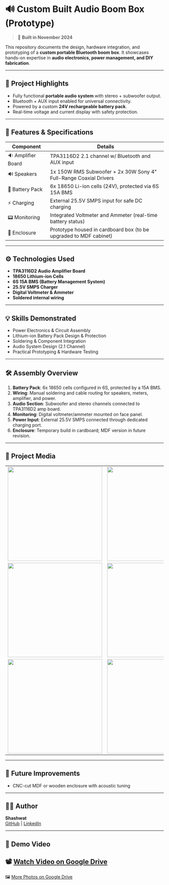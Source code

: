 # 🔊 Custom Built Audio Boom Box (Prototype)

> 📅 **Built in November 2024**

This repository documents the design, hardware integration, and prototyping of a **custom portable Bluetooth boom box**. It showcases hands-on expertise in **audio electronics, power management, and DIY fabrication**.

---

## 🎯 Project Highlights

- Fully functional **portable audio system** with stereo + subwoofer output.
- Bluetooth + AUX input enabled for universal connectivity.
- Powered by a custom **24V rechargeable battery pack**.
- Real-time voltage and current display with safety protection.

---

## 🔧 Features & Specifications

| Component                        | Details                                                              |
|----------------------------------|----------------------------------------------------------------------|
| 🔉 Amplifier Board               | TPA3116D2 2.1 channel w/ Bluetooth and AUX input                     |
| 🔊 Speakers                      | 1x 150W RMS Subwoofer + 2x 30W Sony 4" Full-Range Coaxial Drivers    |
| 🔋 Battery Pack                  | 6x 18650 Li-ion cells (24V), protected via 6S 15A BMS                |
| ⚡ Charging                      | External 25.5V SMPS input for safe DC charging                       |
| 📟 Monitoring                    | Integrated Voltmeter and Ammeter (real-time battery status)          |
| 🧰 Enclosure                     | Prototype housed in cardboard box (to be upgraded to MDF cabinet)    |

---

## ⚙️ Technologies Used

- **TPA3116D2 Audio Amplifier Board**
- **18650 Lithium-ion Cells**
- **6S 15A BMS (Battery Management System)**
- **25.5V SMPS Charger**
- **Digital Voltmeter & Ammeter**
- **Soldered internal wiring**

---

## 💡 Skills Demonstrated

- Power Electronics & Circuit Assembly  
- Lithium-ion Battery Pack Design & Protection  
- Soldering & Component Integration  
- Audio System Design (2.1 Channel)  
- Practical Prototyping & Hardware Testing  

---

## 🛠️ Assembly Overview

1. **Battery Pack**: 6x 18650 cells configured in 6S, protected by a 15A BMS.
2. **Wiring**: Manual soldering and cable routing for speakers, meters, amplifier, and power.
3. **Audio Section**: Subwoofer and stereo channels connected to TPA3116D2 amp board.
4. **Monitoring**: Digital voltmeter/ammeter mounted on face panel.
5. **Power Input**: External 25.5V SMPS connected through dedicated charging port.
6. **Enclosure**: Temporary build in cardboard; MDF version in future revision.

---

## 📸 Project Media

<table>
  <tr>
    <td><img src="Custom_Built_Audio_Boom_Box.jpg" width="300"/></td>
    <td><img src="Custom_Built_Audio_Boom_Box_Charging_Monitor.jpg" width="300"/></td>
  </tr>
  <tr>
    <td><img src="Custom_Built_Audio_Boom_Box_Battery_Pack.jpg" width="300"/></td>
    <td><img src="Custom_Built_Audio_Boom_Box_BMS.jpg" width="300"/></td>
  </tr>
  <tr>
    <td><img src="Custom_Built_Audio_Boom_Box_Inside.jpg" width="300"/></td>
    <td><img src="Custom_Built_Audio_Boom_Box_Back.jpg" width="300"/></td>
  </tr>
</table>



---

## 🚀 Future Improvements

- CNC-cut MDF or wooden enclosure with acoustic tuning

---

## 👨‍💻 Author

**Shashwat**  
[GitHub](https://github.com/shashwatanand29) | [LinkedIn](https://www.linkedin.com/in/shashwat-anand-b85509209/)

---


## 🎥 Demo Video 

📽️ [Watch Video on Google Drive](https://drive.google.com/file/d/1lwp948RQFKhyJF6PXhbXN4GmUYBBxtbc/view?usp=sharing)
---
🖼️ [More Photos on Google Drive](https://drive.google.com/drive/folders/1TNvkKNu4axBeoHTYECP6J2ObiK9xANx6?usp=drive_link)

